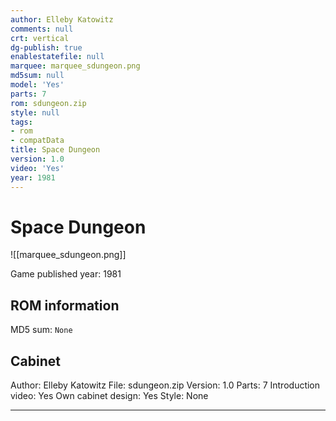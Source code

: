```yaml
---
author: Elleby Katowitz
comments: null
crt: vertical
dg-publish: true
enablestatefile: null
marquee: marquee_sdungeon.png
md5sum: null
model: 'Yes'
parts: 7
rom: sdungeon.zip
style: null
tags:
- rom
- compatData
title: Space Dungeon
version: 1.0
video: 'Yes'
year: 1981
---
```


# Space Dungeon

![[marquee_sdungeon.png]]

Game published year: 1981

## ROM information

MD5 sum: `None` 

## Cabinet

Author: Elleby Katowitz
File: sdungeon.zip
Version: 1.0
Parts: 7
Introduction video: Yes
Own cabinet design: Yes
Style: None

---
